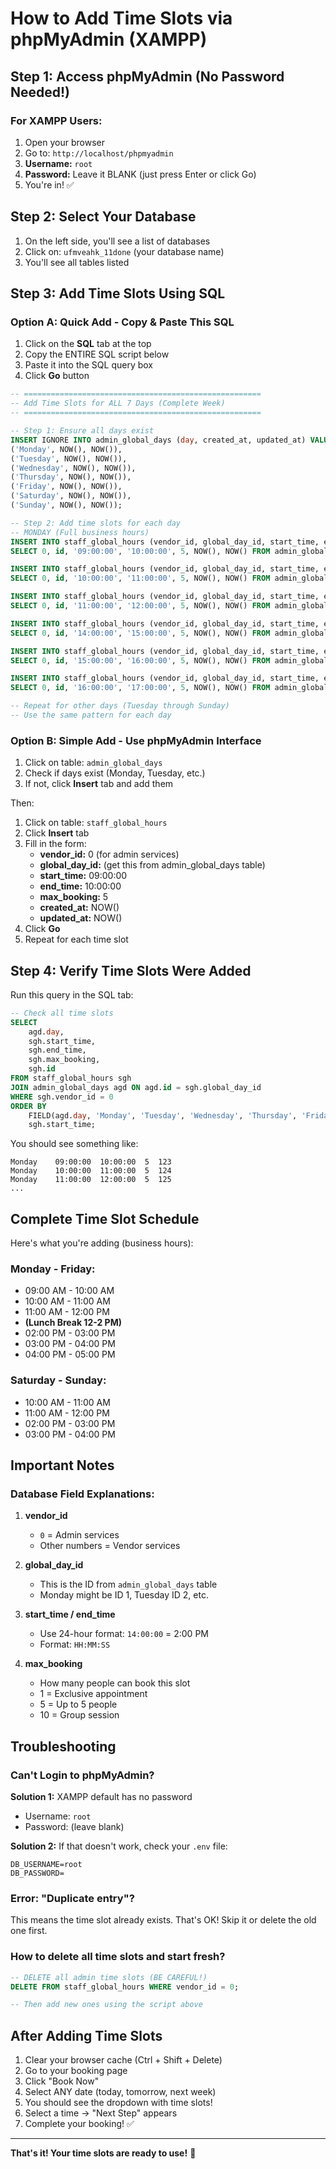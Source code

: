 # How to Add Time Slots via phpMyAdmin (XAMPP)

## Step 1: Access phpMyAdmin (No Password Needed!)

### For XAMPP Users:
1. Open your browser
2. Go to: `http://localhost/phpmyadmin`
3. **Username:** `root`
4. **Password:** Leave it BLANK (just press Enter or click Go)
5. You're in! ✅

## Step 2: Select Your Database

1. On the left side, you'll see a list of databases
2. Click on: `ufmveahk_11done` (your database name)
3. You'll see all tables listed

## Step 3: Add Time Slots Using SQL

### Option A: Quick Add - Copy & Paste This SQL

1. Click on the **SQL** tab at the top
2. Copy the ENTIRE SQL script below
3. Paste it into the SQL query box
4. Click **Go** button

```sql
-- =====================================================
-- Add Time Slots for ALL 7 Days (Complete Week)
-- =====================================================

-- Step 1: Ensure all days exist
INSERT IGNORE INTO admin_global_days (day, created_at, updated_at) VALUES
('Monday', NOW(), NOW()),
('Tuesday', NOW(), NOW()),
('Wednesday', NOW(), NOW()),
('Thursday', NOW(), NOW()),
('Friday', NOW(), NOW()),
('Saturday', NOW(), NOW()),
('Sunday', NOW(), NOW());

-- Step 2: Add time slots for each day
-- MONDAY (Full business hours)
INSERT INTO staff_global_hours (vendor_id, global_day_id, start_time, end_time, max_booking, created_at, updated_at)
SELECT 0, id, '09:00:00', '10:00:00', 5, NOW(), NOW() FROM admin_global_days WHERE day = 'Monday' AND NOT EXISTS (SELECT 1 FROM staff_global_hours WHERE vendor_id = 0 AND global_day_id = (SELECT id FROM admin_global_days WHERE day = 'Monday' LIMIT 1) AND start_time = '09:00:00' AND end_time = '10:00:00');

INSERT INTO staff_global_hours (vendor_id, global_day_id, start_time, end_time, max_booking, created_at, updated_at)
SELECT 0, id, '10:00:00', '11:00:00', 5, NOW(), NOW() FROM admin_global_days WHERE day = 'Monday' AND NOT EXISTS (SELECT 1 FROM staff_global_hours WHERE vendor_id = 0 AND global_day_id = (SELECT id FROM admin_global_days WHERE day = 'Monday' LIMIT 1) AND start_time = '10:00:00' AND end_time = '11:00:00');

INSERT INTO staff_global_hours (vendor_id, global_day_id, start_time, end_time, max_booking, created_at, updated_at)
SELECT 0, id, '11:00:00', '12:00:00', 5, NOW(), NOW() FROM admin_global_days WHERE day = 'Monday' AND NOT EXISTS (SELECT 1 FROM staff_global_hours WHERE vendor_id = 0 AND global_day_id = (SELECT id FROM admin_global_days WHERE day = 'Monday' LIMIT 1) AND start_time = '11:00:00' AND end_time = '12:00:00');

INSERT INTO staff_global_hours (vendor_id, global_day_id, start_time, end_time, max_booking, created_at, updated_at)
SELECT 0, id, '14:00:00', '15:00:00', 5, NOW(), NOW() FROM admin_global_days WHERE day = 'Monday' AND NOT EXISTS (SELECT 1 FROM staff_global_hours WHERE vendor_id = 0 AND global_day_id = (SELECT id FROM admin_global_days WHERE day = 'Monday' LIMIT 1) AND start_time = '14:00:00' AND end_time = '15:00:00');

INSERT INTO staff_global_hours (vendor_id, global_day_id, start_time, end_time, max_booking, created_at, updated_at)
SELECT 0, id, '15:00:00', '16:00:00', 5, NOW(), NOW() FROM admin_global_days WHERE day = 'Monday' AND NOT EXISTS (SELECT 1 FROM staff_global_hours WHERE vendor_id = 0 AND global_day_id = (SELECT id FROM admin_global_days WHERE day = 'Monday' LIMIT 1) AND start_time = '15:00:00' AND end_time = '16:00:00');

INSERT INTO staff_global_hours (vendor_id, global_day_id, start_time, end_time, max_booking, created_at, updated_at)
SELECT 0, id, '16:00:00', '17:00:00', 5, NOW(), NOW() FROM admin_global_days WHERE day = 'Monday' AND NOT EXISTS (SELECT 1 FROM staff_global_hours WHERE vendor_id = 0 AND global_day_id = (SELECT id FROM admin_global_days WHERE day = 'Monday' LIMIT 1) AND start_time = '16:00:00' AND end_time = '17:00:00');

-- Repeat for other days (Tuesday through Sunday)
-- Use the same pattern for each day
```

### Option B: Simple Add - Use phpMyAdmin Interface

1. Click on table: `admin_global_days`
2. Check if days exist (Monday, Tuesday, etc.)
3. If not, click **Insert** tab and add them

Then:

1. Click on table: `staff_global_hours`
2. Click **Insert** tab
3. Fill in the form:
   - **vendor_id:** 0 (for admin services)
   - **global_day_id:** (get this from admin_global_days table)
   - **start_time:** 09:00:00
   - **end_time:** 10:00:00
   - **max_booking:** 5
   - **created_at:** NOW()
   - **updated_at:** NOW()
4. Click **Go**
5. Repeat for each time slot

## Step 4: Verify Time Slots Were Added

Run this query in the SQL tab:

```sql
-- Check all time slots
SELECT 
    agd.day,
    sgh.start_time,
    sgh.end_time,
    sgh.max_booking,
    sgh.id
FROM staff_global_hours sgh
JOIN admin_global_days agd ON agd.id = sgh.global_day_id
WHERE sgh.vendor_id = 0
ORDER BY 
    FIELD(agd.day, 'Monday', 'Tuesday', 'Wednesday', 'Thursday', 'Friday', 'Saturday', 'Sunday'),
    sgh.start_time;
```

You should see something like:
```
Monday    09:00:00  10:00:00  5  123
Monday    10:00:00  11:00:00  5  124
Monday    11:00:00  12:00:00  5  125
...
```

## Complete Time Slot Schedule

Here's what you're adding (business hours):

### Monday - Friday:
- 09:00 AM - 10:00 AM
- 10:00 AM - 11:00 AM
- 11:00 AM - 12:00 PM
- **(Lunch Break 12-2 PM)**
- 02:00 PM - 03:00 PM
- 03:00 PM - 04:00 PM
- 04:00 PM - 05:00 PM

### Saturday - Sunday:
- 10:00 AM - 11:00 AM
- 11:00 AM - 12:00 PM
- 02:00 PM - 03:00 PM
- 03:00 PM - 04:00 PM

## Important Notes

### Database Field Explanations:

1. **vendor_id**
   - `0` = Admin services
   - Other numbers = Vendor services

2. **global_day_id**
   - This is the ID from `admin_global_days` table
   - Monday might be ID 1, Tuesday ID 2, etc.

3. **start_time / end_time**
   - Use 24-hour format: `14:00:00` = 2:00 PM
   - Format: `HH:MM:SS`

4. **max_booking**
   - How many people can book this slot
   - 1 = Exclusive appointment
   - 5 = Up to 5 people
   - 10 = Group session

## Troubleshooting

### Can't Login to phpMyAdmin?

**Solution 1:** XAMPP default has no password
- Username: `root`
- Password: (leave blank)

**Solution 2:** If that doesn't work, check your `.env` file:
```
DB_USERNAME=root
DB_PASSWORD=
```

### Error: "Duplicate entry"?

This means the time slot already exists. That's OK! Skip it or delete the old one first.

### How to delete all time slots and start fresh?

```sql
-- DELETE all admin time slots (BE CAREFUL!)
DELETE FROM staff_global_hours WHERE vendor_id = 0;

-- Then add new ones using the script above
```

## After Adding Time Slots

1. Clear your browser cache (Ctrl + Shift + Delete)
2. Go to your booking page
3. Click "Book Now"
4. Select ANY date (today, tomorrow, next week)
5. You should see the dropdown with time slots!
6. Select a time → "Next Step" appears
7. Complete your booking! ✅

---

**That's it! Your time slots are ready to use!** 🎉

